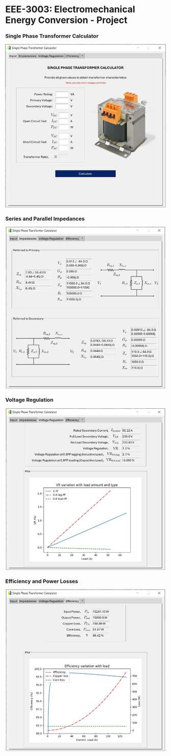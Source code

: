 # EEE-3003: Electromechanical Energy Conversion - Project

### Single Phase Transformer Calculator

<div align="center">
    <img width="600" alt="drawdb logo" src="./screens/screen.tab1.jpg">
</div>


### Series and Parallel Impedances

<div align="center">
    <img width="500" alt="drawdb logo" src="./screens/screen.tab2.jpg">
</div>


### Voltage Regulation

<div align="center">
    <img width="500" alt="drawdb logo" src="./screens/screen.tab3.jpg">
</div>


### Efficiency and Power Losses

<div align="center">
    <img width="500" alt="drawdb logo" src="./screens/screen.tab4.jpg">
</div>

